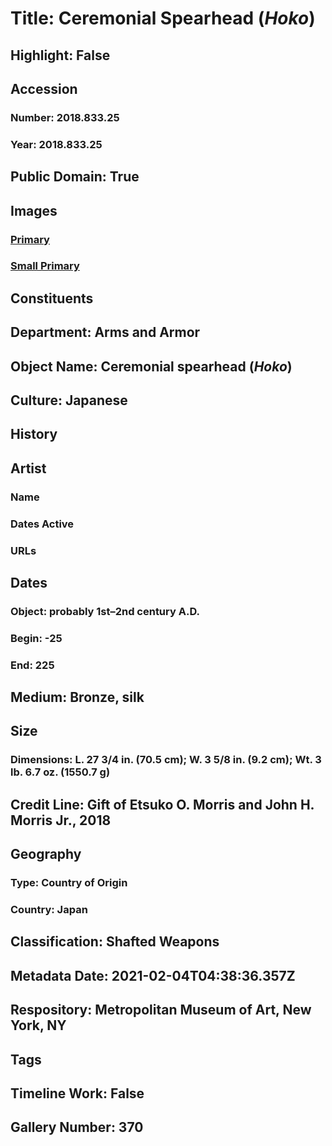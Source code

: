 # Title: Ceremonial Spearhead (<i>Hoko</i>)
## Highlight: False
## Accession
### Number: 2018.833.25
### Year: 2018.833.25
## Public Domain: True
## Images
### [Primary](https://images.metmuseum.org/CRDImages/aa/original/Morris\LC-L_2004_41_31-002.JPG)
### [Small Primary](https://images.metmuseum.org/CRDImages/aa/web-large/Morris\LC-L_2004_41_31-002.JPG)
## Constituents
## Department: Arms and Armor
## Object Name: Ceremonial spearhead (<i>Hoko</i>)
## Culture: Japanese
## History
## Artist
### Name
### Dates Active
### URLs
## Dates
### Object: probably 1st–2nd century A.D.
### Begin: -25
### End: 225
## Medium: Bronze, silk
## Size
### Dimensions: L. 27 3/4 in. (70.5 cm); W. 3 5/8 in. (9.2 cm); Wt. 3 lb. 6.7 oz. (1550.7 g)
## Credit Line: Gift of Etsuko O. Morris and John H. Morris Jr., 2018
## Geography
### Type: Country of Origin
### Country: Japan
## Classification: Shafted Weapons
## Metadata Date: 2021-02-04T04:38:36.357Z
## Respository: Metropolitan Museum of Art, New York, NY
## Tags
## Timeline Work: False
## Gallery Number: 370